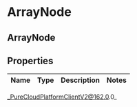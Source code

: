 # ArrayNode

## ArrayNode

## Properties

|Name | Type | Description | Notes|
|------------ | ------------- | ------------- | -------------|



_PureCloudPlatformClientV2@162.0.0_
